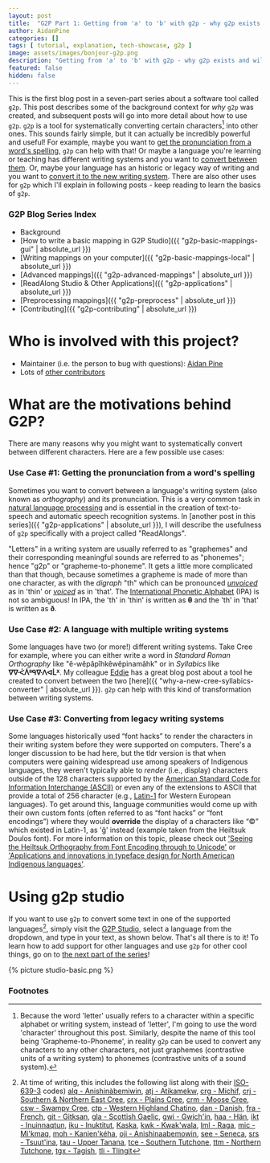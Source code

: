 ```yaml
---
layout: post
title:  "G2P Part 1: Getting from 'a' to 'b' with g2p - why g2p exists and will let you do awesome things"
author: AidanPine
categories: []
tags: [ tutorial, explanation, tech-showcase, g2p ]
image: assets/images/bonjour-g2p.png
description: "Getting from 'a' to 'b' with g2p - why g2p exists and will let you do awesome things"
featured: false
hidden: false
---
```


This is the first blog post in a seven-part series about a software tool called `g2p`. This post describes some of the background context for *why* `g2p` was created, and subsequent posts will go into more detail about how to use `g2p`. `g2p` is a tool for systematically converting certain characters[^1] into other ones. This sounds fairly simple, but it can actually be incredibly powerful and useful! For example, maybe you want to [get the pronunciation from a word's spelling](#use-case-1-getting-the-pronunciation-from-a-words-spelling), `g2p` can help with that! Or maybe a language you're learning or teaching has different writing systems and you want to [convert between them](#use-case-2-a-language-with-multiple-writing-systems). Or, maybe your language has an historic or legacy way of writing and you want to [convert it to the new writing system](#use-case-3-converting-from-legacy-writing-systems). There are also other uses for `g2p` which I'll explain in following posts - keep reading to learn the basics of `g2p`.

### G2P Blog Series Index

- Background
- [How to write a basic mapping in G2P Studio]({{ "g2p-basic-mappings-gui" | absolute_url }})
- [Writing mappings on your computer]({{ "g2p-basic-mappings-local" | absolute_url }})
- [Advanced mappings]({{ "g2p-advanced-mappings" | absolute_url }})
- [ReadAlong Studio & Other Applications]({{ "g2p-applications" | absolute_url }})
- [Preprocessing mappings]({{ "g2p-preprocess" | absolute_url }})
- [Contributing]({{ "g2p-contributing" | absolute_url }})

# Who is involved with this project?

- Maintainer (i.e. the person to bug with questions): [Aidan Pine](https://aidanpine.ca)
- Lots of [other contributors](https://github.com/roedoejet/g2p/graphs/contributors)

# What are the motivations behind G2P?

There are many reasons why you might want to systematically convert between different characters. Here are a few possible use cases:

### Use Case #1: Getting the pronunciation from a word's spelling

Sometimes you want to convert between a language's writing system (also known as *orthography*) and its pronunciation. This is a very common task in [natural language processing](https://en.wikipedia.org/wiki/Natural_language_processing) and is essential in the creation of text-to-speech and automatic speech recognition systems. In [another post in this series]({{ "g2p-applications" | absolute_url }}), I will describe the usefulness of `g2p` specifically with a project called "ReadAlongs".

"Letters" in a writing system are usually referred to as "graphemes" and their corresponding meaningful sounds are referred to as "phonemes"; hence "g2p" or "grapheme-to-phoneme". It gets a little more complicated than that though, because sometimes a grapheme is made of more than one character, as with the *digraph* "th" which can be pronounced *[unvoiced](https://www.thoughtco.com/voiced-and-voiceless-consonants-1212092#:~:text=Voiceless%20consonants%20do%20not%20use,as%20in%20%22thing%22)* as in 'thin' or *[voiced](https://www.thoughtco.com/voiced-and-voiceless-consonants-1212092#:~:text=Voiced%20Consonants,-Your%20vocal%20cords&text=As%20you%20pronounce%20a%20letter,W%2C%20Y%2C%20and%20Z.)* as in 'that'. The [International Phonetic Alphabet](https://en.wikipedia.org/wiki/International_Phonetic_Alphabet) (IPA) is not so ambiguous! In IPA, the 'th' in 'thin' is written as **θ** and the 'th' in 'that' is written as **ð**.

### Use Case #2: A language with multiple writing systems

Some languages have two (or more!) different writing systems. Take Cree for example, where you can either write a word in *Standard Roman Orthography* like "ê-wêpâpîhkêwêpinamâhk" or in *Syllabics* like **ᐁᐍᐹᐲᐦᑫᐍᐱᐊᒫᕽ**. My colleague [Eddie](https://eddieantonio.ca) has a great blog post about a tool he created to convert between the two [here]({{ "why-a-new-cree-syllabics-converter" | absolute_url }}). `g2p` can help with this kind of transformation between writing systems.

### Use Case #3: Converting from legacy writing systems

Some languages historically used “font hacks” to render the characters in their writing system before they were supported on computers. There's a longer discussion to be had here, but the tldr version is that when computers were gaining widespread use among speakers of Indigenous languages, they weren't typically able to *render* (i.e., display) characters outside of the 128 characters supported by the [American Standard Code for Information Interchange (ASCII)](https://en.wikipedia.org/wiki/ASCII) or even any of the extensions to ASCII that provide a total of 256 character (e.g., [Latin-1](https://en.wikipedia.org/wiki/ISO/IEC_8859-1) for Western European languages). To get around this, language communities would come up with their own custom fonts (often referred to as “font hacks” or “font encodings”) where they would **override** the display of a characters like “©” which existed in Latin-1, as 'ǧ' instead (example taken from the Heiltsuk Doulos font). For more information on this topic, please check out ['Seeing the Heiltsuk Orthography from Font Encoding through to Unicode'](https://aidanpine.ca/static/cv/pdfs/Pine-Turin-Convertextract-2018.pdf) or ['Applications and innovations in typeface design for North American Indigenous languages'](https://markturin.sites.olt.ubc.ca/files/2020/06/Schillo_Turin_typeface_2020.pdf).

# Using g2p studio

If you want to use `g2p` to convert some text in one of the supported languages[^2], simply visit the [G2P Studio](https://g2p-studio.herokuapp.com), select a language from the dropdown, and type in your text, as shown below. That's all there is to it! To learn how to add support for other languages and use `g2p` for other cool things, go on to [the next part of the series](https://thislinkis.dead)!

{% picture studio-basic.png %}

### Footnotes

[^1]: Because the word 'letter' usually refers to a character within a specific alphabet or writing system, instead of 'letter', I'm going to use the word 'character' throughout this post. Similarly, despite the name of this tool being 'Grapheme-to-Phoneme', in reality `g2p` can be used to convert any characters to any other characters, not just graphemes (contrastive units of a writing system) to phonemes (contrastive units of a sound system).
[^2]: At time of writing, this includes the following list along with their [ISO-639-3](https://en.wikipedia.org/wiki/ISO_639-3) codes) [alq - Anishinàbemiwin](https://en.wikipedia.org/wiki/Algonquin_language), [atj - Atikamekw](https://en.wikipedia.org/wiki/Atikamekw_language), [crg - Michif](https://en.wikipedia.org/wiki/Michif), [crj - Southern & Northern East Cree](https://en.wikipedia.org/wiki/East_Cree), [crx - Plains Cree](https://en.wikipedia.org/wiki/Plains_Cree_language), [crm - Moose Cree](https://en.wikipedia.org/wiki/Moose_Cree_language), [csw - Swampy Cree](https://en.wikipedia.org/wiki/Swampy_Cree_language), [ctp - Western Highland Chatino](https://en.wikipedia.org/wiki/Highland_Chatino), [dan - Danish](https://en.wikipedia.org/wiki/Danish_language), [fra - French](https://en.wikipedia.org/wiki/French_language), [git - Gitksan](https://en.wikipedia.org/wiki/Gitxsan_language), [gla - Scottish Gaelic](https://en.wikipedia.org/wiki/Scottish_Gaelic), [gwi - Gwich'in](https://en.wikipedia.org/wiki/Gwich%CA%BCin_language), [haa - Hän](https://en.wikipedia.org/wiki/H%C3%A4n_language), [ikt - Inuinnaqtun](https://en.wikipedia.org/wiki/Inuinnaqtun), [iku - Inuktitut](https://en.wikipedia.org/wiki/Inuktitut), [Kaska](https://en.wikipedia.org/wiki/Kaska_language), [kwk - Kwak'wala](https://en.wikipedia.org/wiki/Kwak%CA%BCwala), [lml - Raga](https://en.wikipedia.org/wiki/Raga_language), [mic - Mi'kmaq](https://en.wikipedia.org/wiki/Mi%EA%9E%8Ckmaq_language), [moh - Kanien'kéha](https://en.wikipedia.org/wiki/Mohawk_language), [oji - Anishinaabemowin](https://en.wikipedia.org/wiki/Ojibwe_language), [see - Seneca](https://en.wikipedia.org/wiki/Seneca_language), [srs - Tsuut'ina](https://en.wikipedia.org/wiki/Tsuut%CA%BCina_language), [tau - Upper Tanana](https://en.wikipedia.org/wiki/Upper_Tanana_language), [tce - Southern Tutchone](https://en.wikipedia.org/wiki/Tutchone_language), [ttm - Northern Tutchone](https://en.wikipedia.org/wiki/Tutchone_language), [tgx - Tagish](https://en.wikipedia.org/wiki/Tagish_language), [tli - Tlingit](https://en.wikipedia.org/wiki/Tlingit_language)